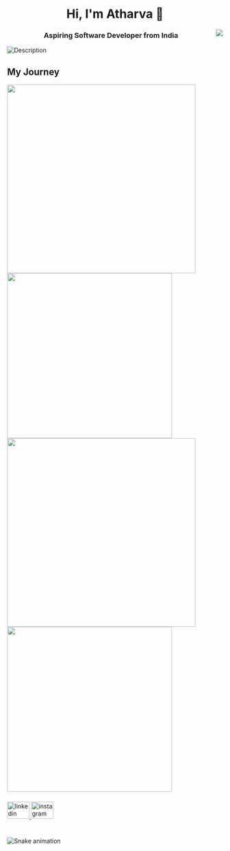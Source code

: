 <h1 align="center">Hi, I'm Atharva 👋 </h1>
<img align="right" src="https://visitor-badge.laobi.icu/badge?page_id=taozhi8833998.taozhi883398&left_color=royalblue&right_color=black"  />
<h3 align="center">Aspiring Software Developer from India </h3>


![Description](https://user-images.githubusercontent.com/74038190/225813708-98b745f2-7d22-48cf-9150-083f1b00d6c9.gif)


## My Journey
<div>
  <img width="440px" src="https://github-readme-stats.vercel.app/api?username=taozhi8833998&show_icons=true&theme=dracula">
  <img width="385px" src="https://github-readme-stats.anuraghazra1.vercel.app/api/top-langs/?username=taozhi8833998&layout=compact&theme=dracula" />
  <img width="440px" src="https://github-readme-activity-graph.vercel.app/graph?username=taozhi8833998&theme=dracula">
  <img width="385px" src="https://github-readme-streak-stats.herokuapp.com/?user=taozhi8833998&theme=dracula" />
</div>

###

<div align="left">
  <a href="https://www.linkedin.com/in/atharva-zanwar-117b7b211" target="_blank">
    <img src="https://raw.githubusercontent.com/maurodesouza/profile-readme-generator/master/src/assets/icons/social/linkedin/default.svg" width="52" height="40" alt="linkedin logo"  />
  </a>
  <a href="https://www.instagram.com/atharvaa.mov/" target="_blank">
    <img src="https://raw.githubusercontent.com/maurodesouza/profile-readme-generator/master/src/assets/icons/social/instagram/default.svg" width="52" height="40" alt="instagram logo"  />
  </a>
</div>

###

<br clear="both">

<img src="https://raw.githubusercontent.com/atharvv01/atharvv01/output/snake.svg" alt="Snake animation" />

###
